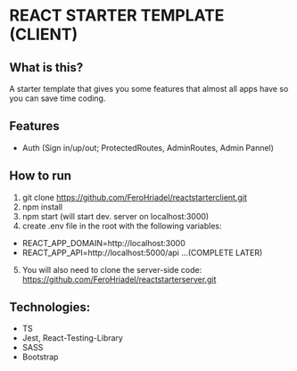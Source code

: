 # REACT STARTER TEMPLATE (CLIENT)

## What is this?
A starter template that gives you some features that almost all apps have so you can save time coding.

## Features
- Auth (Sign in/up/out; ProtectedRoutes, AdminRoutes, Admin Pannel)

## How to run
1. git clone https://github.com/FeroHriadel/reactstarterclient.git
2. npm install
3. npm start (will start dev. server on localhost:3000)
4. create .env file in the root with the following variables:
- REACT_APP_DOMAIN=http://localhost:3000
- REACT_APP_API=http://localhost:5000/api
 ...(COMPLETE LATER)
5. You will also need to clone the server-side code: https://github.com/FeroHriadel/reactstarterserver.git

## Technologies:
- TS
- Jest, React-Testing-Library
- SASS
- Bootstrap